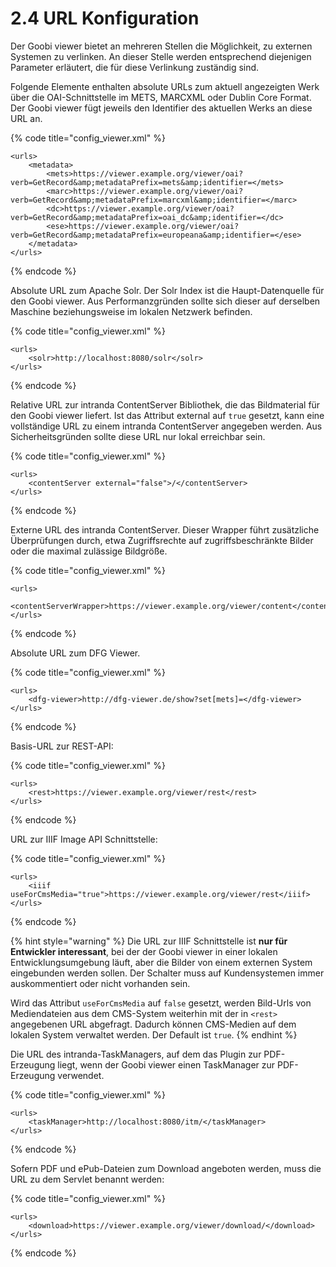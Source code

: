 # 2.4 URL Konfiguration

Der Goobi viewer bietet an mehreren Stellen die Möglichkeit, zu externen Systemen zu verlinken. An dieser Stelle werden entsprechend diejenigen Parameter erläutert, die für diese Verlinkung zuständig sind.

Folgende Elemente enthalten absolute URLs zum aktuell angezeigten Werk über die OAI-Schnittstelle im METS, MARCXML oder Dublin Core Format. Der Goobi viewer fügt jeweils den Identifier des aktuellen Werks an diese URL an.

{% code title="config\_viewer.xml" %}
```markup
<urls>
    <metadata>
        <mets>https://viewer.example.org/viewer/oai?verb=GetRecord&amp;metadataPrefix=mets&amp;identifier=</mets>
        <marc>https://viewer.example.org/viewer/oai?verb=GetRecord&amp;metadataPrefix=marcxml&amp;identifier=</marc>
        <dc>https://viewer.example.org/viewer/oai?verb=GetRecord&amp;metadataPrefix=oai_dc&amp;identifier=</dc>
        <ese>https://viewer.example.org/viewer/oai?verb=GetRecord&amp;metadataPrefix=europeana&amp;identifier=</ese>
    </metadata>
</urls>
```
{% endcode %}

Absolute URL zum Apache Solr. Der Solr Index ist die Haupt-Datenquelle für den Goobi viewer. Aus Performanzgründen sollte sich dieser auf derselben Maschine beziehungsweise im lokalen Netzwerk befinden.

{% code title="config\_viewer.xml" %}
```markup
<urls>
    <solr>http://localhost:8080/solr</solr>
</urls>
```
{% endcode %}

Relative URL zur intranda ContentServer Bibliothek, die das Bildmaterial für den Goobi viewer liefert. Ist das Attribut external auf `true` gesetzt, kann eine vollständige URL zu einem intranda ContentServer angegeben werden. Aus Sicherheitsgründen sollte diese URL nur lokal erreichbar sein.

{% code title="config\_viewer.xml" %}
```markup
<urls>
    <contentServer external="false">/</contentServer>
</urls>
```
{% endcode %}

Externe URL des intranda ContentServer. Dieser Wrapper führt zusätzliche Überprüfungen durch, etwa Zugriffsrechte auf zugriffsbeschränkte Bilder oder die maximal zulässige Bildgröße.

{% code title="config\_viewer.xml" %}
```markup
<urls>
    <contentServerWrapper>https://viewer.example.org/viewer/content</contentServerWrapper>
</urls>
```
{% endcode %}

Absolute URL zum DFG Viewer.

{% code title="config\_viewer.xml" %}
```markup
<urls>
    <dfg-viewer>http://dfg-viewer.de/show?set[mets]=</dfg-viewer>
</urls>
```
{% endcode %}

Basis-URL zur REST-API:

{% code title="config\_viewer.xml" %}
```markup
<urls>
    <rest>https://viewer.example.org/viewer/rest</rest>
</urls>
```
{% endcode %}

URL zur IIIF Image API Schnittstelle:

{% code title="config\_viewer.xml" %}
```markup
<urls>
    <iiif useForCmsMedia="true">https://viewer.example.org/viewer/rest</iiif>
</urls>
```
{% endcode %}

{% hint style="warning" %}
Die URL zur IIIF Schnittstelle ist **nur für Entwickler interessant**, bei der der Goobi viewer in einer lokalen Entwicklungsumgebung läuft, aber die Bilder von einem externen System eingebunden werden sollen. Der Schalter muss auf Kundensystemen immer auskommentiert oder nicht vorhanden sein.

Wird das Attribut `useForCmsMedia` auf `false` gesetzt, werden Bild-Urls von Mediendateien aus dem CMS-System weiterhin mit der in `<rest>` angegebenen URL abgefragt. Dadurch können CMS-Medien auf dem lokalen System verwaltet werden. Der Default ist `true`.
{% endhint %}

Die URL des intranda-TaskManagers, auf dem das Plugin zur PDF-Erzeugung liegt, wenn der Goobi viewer einen TaskManager zur PDF-Erzeugung verwendet. 

{% code title="config\_viewer.xml" %}
```markup
<urls>
    <taskManager>http://localhost:8080/itm/</taskManager>
</urls>
```
{% endcode %}

Sofern PDF und ePub-Dateien zum Download angeboten werden, muss die URL zu dem Servlet benannt werden:

{% code title="config\_viewer.xml" %}
```markup
<urls>
    <download>https://viewer.example.org/viewer/download/</download>
</urls>
```
{% endcode %}

